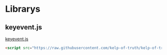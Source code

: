 # Librarys

## keyevent.js
[keyevent.js](./keyevent.js)
```html
<script src="https://raw.githubusercontent.com/kelp-of-truth/kelp-of-truth/main/librarys/key-event.js"></script>
```
